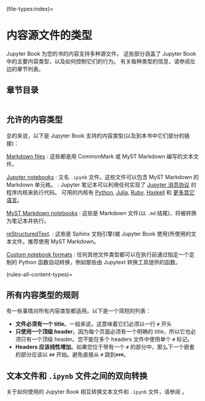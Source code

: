 (file-types:index)=
# 内容源文件的类型

Jupyter Book 为您的书的内容支持多种源文件。
这些部分涵盖了 Jupyter Book 中的主要内容类型，以及如何控制它们的行为。
有关每种类型的信息，请参阅左边的章节列表。

## 章节目录

```{tableofcontents}
```

## 允许的内容类型

总的来说，以下是 Jupyter Book 支持的内容类型(以及到本书中它们部分的链接)：

[Markdown files](./markdown.md)
: 这些都是用 CommonMark 或 MyST Markdown 编写的文本文件。

[Jupyter notebooks](./notebooks.md)
: 又名 `.ipynb` 文件。这些文件可以包含 MyST Markdown 的 Markdown 单元格。
: Jupyter 笔记本可以利用任何实现了 [Jupyter 消息协议](http://jupyter-client.readthedocs.io/en/latest/messaging.html) 的程序内核来执行代码。
  可用的内核有 [Python](http://ipython.org/notebook.html), [Julia](https://github.com/JuliaLang/IJulia.jl), [Ruby](https://github.com/minad/iruby), [Haskell](https://github.com/gibiansky/IHaskell) 和 [更多其它语言](https://github.com/jupyter/jupyter/wiki/Jupyter-kernels)。

[MyST Markdown notebooks](./myst-notebooks.md)
: 这些是 Markdown 文件(以 `.md` 结尾)，将被转换为笔记本并执行。

[reStructuredText](./restructuredtext.md).
: 这些是 Sphinx 文档引擎(被 Jupyter Book 使用)所使用的文本文件。推荐使用 MyST Markdown。

[Custom notebook formats](file-types:custom)
: 任何其他文件类型都可以在执行前通过指定一个定制的 Python 函数自动转换，例如那些由 Jupytext 转换工具提供的函数。

(rules-all-content-types)=
## 所有内容类型的规则

有一些事情对所有内容类型都适用。以下是一个简短的列表：

* **文件必须有一个 title**。一般来说，这意味着它们必须以一行 `#` 开头
* **只使用一个顶级 header**。因为每个页面必须有一个明确的 title，所以它也必须只有一个顶级 header。您不能在多个 headers 文件中使用单个 `#` 标记。
* **Headers 应该线性增加**。如果您位于带有一个 `#` 的部分中，那么下一个嵌套的部分应该以 `##` 开始。避免直接从 `#` 跳到`###`。

## 文本文件和 `.ipynb` 文件之间的双向转换

关于如何使用的 Jupyter Book 相互转换文本文件和 `.ipynb` 文件，请参阅 [](file-types:custom:jupytext)。
